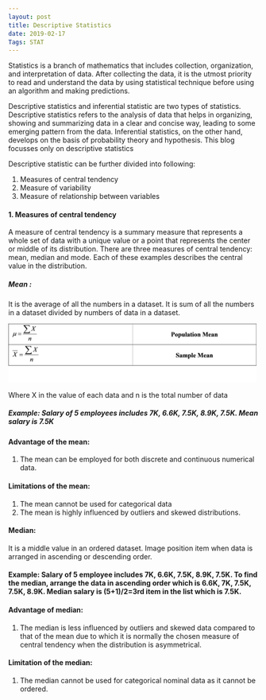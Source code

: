 ```yaml
---
layout: post
title: Descriptive Statistics
date: 2019-02-17
Tags: STAT
---
```

Statistics is a branch of mathematics that includes collection, organization, and interpretation of data. After collecting the data, it is the utmost priority to read and understand the data by using statistical technique before using an algorithm and making predictions.

Descriptive statistics and inferential statistic are two types of statistics. Descriptive statistics refers to the analysis of data that helps in organizing, showing and summarizing data in a clear and concise way, leading to some emerging pattern from the data. Inferential statistics, on the other hand, develops on the basis of probability theory and hypothesis. This blog focusses only on descriptive statistics

Descriptive statistic can be further divided into following:

1. Measures of central tendency
2. Measure of variability
3. Measure of relationship between variables

#### 1. Measures of central tendency
A measure of central tendency is a summary measure that represents a whole set of data with a unique value or a point that represents the center or middle of its distribution. There are three measures of central tendency:  mean, median and mode. Each of these examples describes the central value in the distribution.

##### Mean :
It is the average of all the numbers in a dataset. It is sum of all the numbers in a dataset divided by numbers of data in a dataset.


<img src="/assets/img/des_stat/1_mean.png" alt="mean" style="width:500px; margin-left: auto;
          margin-right: auto;"/>


Where X in the value of each data and n is the total number of data

##### Example: Salary of 5 employees includes 7K, 6.6K, 7.5K, 8.9K, 7.5K. Mean salary is 7.5K

#### Advantage of the mean:  
1. The mean can be employed for both discrete and continuous numerical data.

#### Limitations of the mean:
1. The mean cannot be used for categorical data
2. The mean is highly influenced by outliers and skewed distributions.

#### Median:
It is a middle value in an ordered dataset.
Image position item when data is arranged in ascending or descending order.

#### Example: Salary of 5 employee includes 7K, 6.6K, 7.5K, 8.9K, 7.5K. To find the median, arrange the data in ascending order which is 6.6K, 7K, 7.5K, 7.5K, 8.9K. Median salary is (5+1)/2=3rd item in the list which is 7.5K. 

#### Advantage of median: 
1. The median is less influenced by outliers and skewed data compared to that of the mean due to which it is normally the chosen measure of central tendency when the distribution is asymmetrical. 

#### Limitation of the median:
1. The median cannot be used for categorical nominal data as it cannot be ordered.

